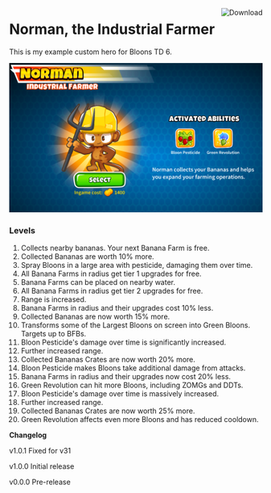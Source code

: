 <a href="https://github.com/doombubbles/IndustrialFarmer/raw/main/IndustrialFarmer.dll"><img align="right" alt="Download" height="75" src="https://github.com/doombubbles/BTD6-Mods/blob/main/download.png?raw=true"></a>

# Norman, the Industrial Farmer

This is my example custom hero for Bloons TD 6.

<img src="https://raw.githubusercontent.com/doombubbles/IndustrialFarmer/main/image.png">

### Levels

1. Collects nearby bananas. Your next Banana Farm is free.
2. Collected Bananas are worth 10% more.
3. Spray Bloons in a large area with pesticide, damaging them over time.
4. All Banana Farms in radius get tier 1 upgrades for free.
5. Banana Farms can be placed on nearby water.
6. All Banana Farms in radius get tier 2 upgrades for free.
7. Range is increased.
8. Banana Farms in radius and their upgrades cost 10% less.
9. Collected Bananas are now worth 15% more.
10. Transforms some of the Largest Bloons on screen into Green Bloons. Targets up to BFBs.
11. Bloon Pesticide's damage over time is significantly increased.
12. Further increased range.
13. Collected Bananas Crates are now worth 20% more.
14. Bloon Pesticide makes Bloons take additional damage from attacks.
15. Banana Farms in radius and their upgrades now cost 20% less.
16. Green Revolution can hit more Bloons, including ZOMGs and DDTs.
17. Bloon Pesticide's damage over time is massively increased.
18. Further increased range.
19. Collected Bananas Crates are now worth 25% more.
20. Green Revolution affects even more Bloons and has reduced cooldown.


**Changelog**

v1.0.1 Fixed for v31

v1.0.0 Initial release

v0.0.0 Pre-release



